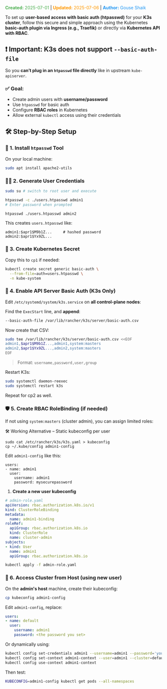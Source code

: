 <span style="color:#4caf50;"><b>Created:</b> 2025-07-01</span> | <span style="color:#ff9800;"><b>Updated:</b> 2025-07-06</span> | <span style="color:#2196f3;"><b>Author:</b> Gouse Shaik</span>

To set up **user-based access with basic auth (htpasswd)** for your **K3s cluster**, follow this secure and simple approach using the Kubernetes **basic-auth plugin via Ingress (e.g., Traefik)** or directly via **Kubernetes API with RBAC**.

## ❗ Important: K3s does **not** support `--basic-auth-file`

So you **can’t plug in an `htpasswd` file directly** like in upstream `kube-apiserver`.


### ✅ Goal:

- Create admin users with **username/password**
- Use `htpasswd` for basic auth
- Configure **RBAC roles** in Kubernetes
- Allow external `kubectl` access using their credentials

## 🛠️ Step-by-Step Setup

### 🔐 1. **Install `htpasswd` Tool**

On your local machine:

```bash
sudo apt install apache2-utils
```

### 🧑‍💻 2. **Generate User Credentials**

```bash
sudo su # switch to root user and execute

htpasswd -c ./users.htpasswd admin1
# Enter password when prompted

htpasswd ./users.htpasswd admin2
```

This creates `users.htpasswd` like:

```
admin1:$apr1$M9b1Z...     # hashed password
admin2:$apr1$Yx9ZL...
```

### 🚀 3. **Create Kubernetes Secret**

Copy this to `cp1` if needed:

```bash
kubectl create secret generic basic-auth \
  --from-file=auth=users.htpasswd \
  -n kube-system
```

### 🔏 4. **Enable API Server Basic Auth (K3s Only)**

Edit `/etc/systemd/system/k3s.service` on **all control-plane nodes**:

Find the `ExecStart` line, and **append**:

```bash
--basic-auth-file /var/lib/rancher/k3s/server/basic-auth.csv
```

Now create that CSV:

```bash
sudo tee /var/lib/rancher/k3s/server/basic-auth.csv <<EOF
admin1,$apr1$M9b1Z...,admin1,system:masters
admin2,$apr1$Yx9ZL...,admin2,system:masters
EOF
```

> Format: `username,password,user,group`

Restart K3s:

```bash
sudo systemctl daemon-reexec
sudo systemctl restart k3s
```

Repeat for cp2 as well.

### 🛡️ 5. **Create RBAC RoleBinding (if needed)**

If not using `system:masters` (cluster admin), you can assign limited roles:

🛠️ Working Alternative – Static kubeconfig per user
```
sudo cat /etc/rancher/k3s/k3s.yaml > kubeconfig
cp ~/.kube/config admin1-config
```

Edit `admin1-config` like this:
```
users:
- name: admin1
  user:
    username: admin1
    password: mysecurepassword
```

1. **Create a new user kubeconfig** 

```yaml
# admin-role.yaml
apiVersion: rbac.authorization.k8s.io/v1
kind: ClusterRoleBinding
metadata:
  name: admin1-binding
roleRef:
  apiGroup: rbac.authorization.k8s.io
  kind: ClusterRole
  name: cluster-admin
subjects:
- kind: User
  name: admin1
  apiGroup: rbac.authorization.k8s.io
```

```bash
kubectl apply -f admin-role.yaml
```

### 🧪 6. **Access Cluster from Host (using new user)**

On the **admin's host** machine, create their kubeconfig:

```bash
cp kubeconfig admin1-config
```

Edit `admin1-config`, replace:

```yaml
users:
- name: default
  user:
    username: admin1
    password: <the password you set>
```

Or dynamically using:

```bash
kubectl config set-credentials admin1 --username=admin1 --password='yourpass'
kubectl config set-context admin1-context --user=admin1 --cluster=default
kubectl config use-context admin1-context
```

Then test:

```bash
KUBECONFIG=admin1-config kubectl get pods --all-namespaces
```
